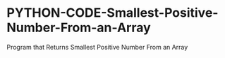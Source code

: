 # PYTHON-CODE-Smallest-Positive-Number-From-an-Array
Program that Returns Smallest Positive Number From an Array
